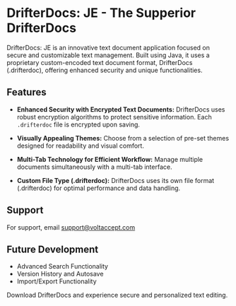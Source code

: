 # DrifterDocs: JE - The Supperior DrifterDocs

DrifterDocs: JE is an innovative text document application focused on secure and customizable text management. Built using Java, it uses a proprietary custom-encoded text document format, DrifterDocs (.drifterdoc), offering enhanced security and unique functionalities.


## Features

- **Enhanced Security with Encrypted Text Documents:** DrifterDocs uses robust encryption algorithms to protect sensitive information. Each `.drifterdoc` file is encrypted upon saving.

- **Visually Appealing Themes:** Choose from a selection of pre-set themes designed for readability and visual comfort.

- **Multi-Tab Technology for Efficient Workflow:** Manage multiple documents simultaneously with a multi-tab interface.

- **Custom File Type (.drifterdoc):** DrifterDocs uses its own file format (.drifterdoc) for optimal performance and data handling.


## Support

For support, email support@voltaccept.com

## Future Development

- Advanced Search Functionality
- Version History and Autosave
- Import/Export Functionality


Download DrifterDocs and experience secure and personalized text editing.

